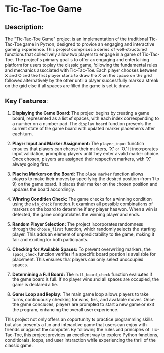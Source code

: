 # Tic-Tac-Toe Game

## Description:
The "Tic-Tac-Toe Game" project is an implementation of the traditional Tic-Tac-Toe game in Python, designed to provide an engaging and interactive gaming experience. This project comprises a series of well-structured functions that collectively allow two players to engage in a game of Tic-Tac-Toe. The project's primary goal is to offer an engaging and entertaining platform for users to play the classic game, following the fundamental rules and mechanics associated with Tic-Tac-Toe.
Each player chooses between X and O and the first player starts to draw the X on the space on the grid followed alternatively by the other until a player successfully marks a streak on the grid else if all spaces are filled the game is set to draw.

## Key Features:
1. **Displaying the Game Board:** The project begins by creating a game board, represented as a list of spaces, with each index corresponding to a number on a number pad. The `display_board` function presents the current state of the game board with updated marker placements after each turn.

2. **Player Input and Marker Assignment:** The `player_input` function ensures that players can choose their markers, 'X' or 'O.' It incorporates input validation, prompting players until they enter a valid marker choice. Once chosen, players are assigned their respective markers, with 'X' always going first.

3. **Placing Markers on the Board:** The `place_marker` function allows players to make their moves by specifying the desired position (from 1 to 9) on the game board. It places their marker on the chosen position and updates the board accordingly.

4. **Winning Condition Check:** The game checks for a winning condition using the `win_check` function. It examines all possible combinations of markers on the board to determine if any player has won. When a win is detected, the game congratulates the winning player and ends.

5. **Random Player Selection:** The project incorporates randomness through the `choose_first` function, which randomly selects the starting player. This adds an element of unpredictability to the game, making it fair and exciting for both participants.

6. **Checking for Available Spaces:** To prevent overwriting markers, the `space_check` function verifies if a specific board position is available for placement. This ensures that players can only select unoccupied spaces.

7. **Determining a Full Board:** The `full_board_check` function evaluates if the game board is full. If no player wins and all spaces are occupied, the game is declared a tie.

8. **Game Loop and Replay:** The main game loop allows players to take turns, continuously checking for wins, ties, and available moves. Once the game concludes, players are prompted to start a new game or exit the program, enhancing the overall user experience.

This project not only offers an opportunity to practice programming skills but also presents a fun and interactive game that users can enjoy with friends or against the computer. By following the rules and principles of Tic-Tac-Toe, this project provides an excellent way to explore Python functions, conditionals, loops, and user interaction while experiencing the thrill of the classic game.
